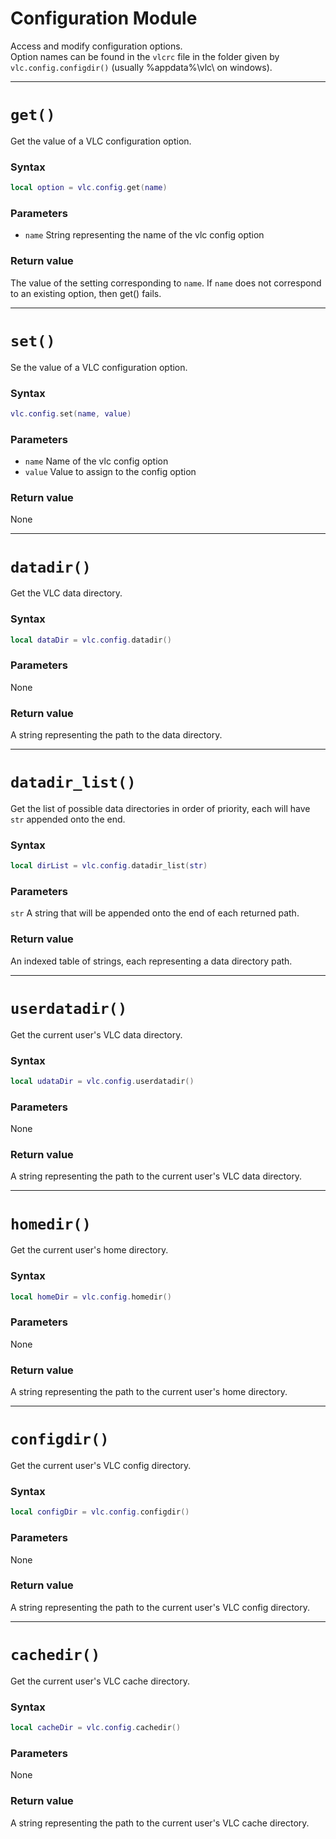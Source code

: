 # Configuration Module

Access and modify configuration options.  
Option names can be found in the `vlcrc` file in the folder given by `vlc.config.configdir()` (usually %appdata%\vlc\ on windows).

----
# `get()`
Get the value of a VLC configuration option.
### Syntax
```lua
local option = vlc.config.get(name)
```
### Parameters
- `name` String representing the name of the vlc config option

### Return value
The value of the setting corresponding to `name`. If `name` does not correspond to an existing option, then get() fails.

----
# `set()`
Se the value of a VLC configuration option.
### Syntax
```lua
vlc.config.set(name, value)
```
### Parameters
- `name` Name of the vlc config option
- `value` Value to assign to the config option

### Return value
None

----
# `datadir()`
Get the VLC data directory.
### Syntax
```lua
local dataDir = vlc.config.datadir()
```
### Parameters
None

### Return value
A string representing the path to the data directory.

----
# `datadir_list()`
Get the list of possible data directories in order of priority, each will have `str` appended onto the end.
### Syntax
```lua
local dirList = vlc.config.datadir_list(str)
```
### Parameters
`str` A string that will be appended onto the end of each returned path.

### Return value
An indexed table of strings, each representing a data directory path.

----
# `userdatadir()`
Get the current user's VLC data directory.
### Syntax
```lua
local udataDir = vlc.config.userdatadir()
```
### Parameters
None

### Return value
A string representing the path to the current user's VLC data directory.

----
# `homedir()`
Get the current user's home directory.
### Syntax
```lua
local homeDir = vlc.config.homedir()
```
### Parameters
None

### Return value
A string representing the path to the current user's home directory.

----
# `configdir()`
Get the current user's VLC config directory.
### Syntax
```lua
local configDir = vlc.config.configdir()
```
### Parameters
None

### Return value
A string representing the path to the current user's VLC config directory.

----
# `cachedir()`
Get the current user's VLC cache directory.
### Syntax
```lua
local cacheDir = vlc.config.cachedir()
```
### Parameters
None

### Return value
A string representing the path to the current user's VLC cache directory.
